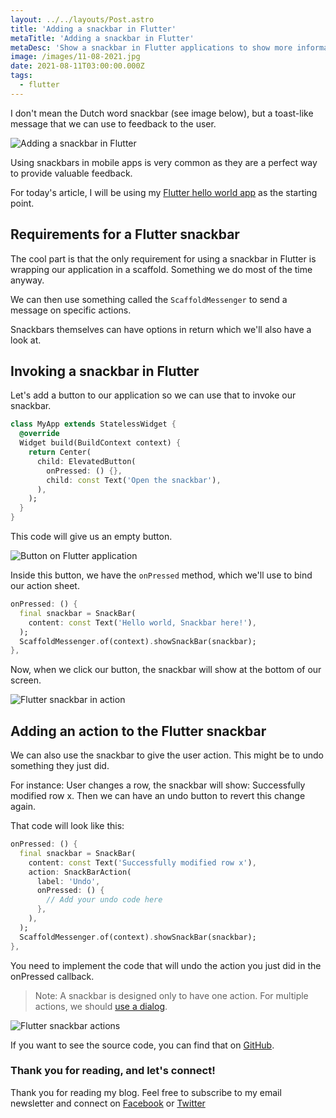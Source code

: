 ```yaml
---
layout: ../../layouts/Post.astro
title: 'Adding a snackbar in Flutter'
metaTitle: 'Adding a snackbar in Flutter'
metaDesc: 'Show a snackbar in Flutter applications to show more information to the user'
image: /images/11-08-2021.jpg
date: 2021-08-11T03:00:00.000Z
tags:
  - flutter
---
```


I don't mean the Dutch word snackbar (see image below), but a toast-like message that we can use to feedback to the user.

![Adding a snackbar in Flutter](https://cdn.hashnode.com/res/hashnode/image/upload/v1628058626323/VYl8ytH-w.jpeg)

Using snackbars in mobile apps is very common as they are a perfect way to provide valuable feedback.

For today's article, I will be using my [Flutter hello world app](https://daily-dev-tips.com/posts/flutter-how-it-works-hello-world/) as the starting point.

## Requirements for a Flutter snackbar

The cool part is that the only requirement for using a snackbar in Flutter is wrapping our application in a scaffold.
Something we do most of the time anyway.

We can then use something called the `ScaffoldMessenger` to send a message on specific actions.

Snackbars themselves can have options in return which we'll also have a look at.

## Invoking a snackbar in Flutter

Let's add a button to our application so we can use that to invoke our snackbar.

```dart
class MyApp extends StatelessWidget {
  @override
  Widget build(BuildContext context) {
    return Center(
      child: ElevatedButton(
        onPressed: () {},
        child: const Text('Open the snackbar'),
      ),
    );
  }
}
```

This code will give us an empty button.

![Button on Flutter application](https://cdn.hashnode.com/res/hashnode/image/upload/v1628059222702/vCg2a5pOS.png)

Inside this button, we have the `onPressed` method, which we'll use to bind our action sheet.

```dart
onPressed: () {
  final snackbar = SnackBar(
    content: const Text('Hello world, Snackbar here!'),
  );
  ScaffoldMessenger.of(context).showSnackBar(snackbar);
},
```

Now, when we click our button, the snackbar will show at the bottom of our screen.

![Flutter snackbar in action](https://cdn.hashnode.com/res/hashnode/image/upload/v1628059391687/gtvPR2MN1.png)

## Adding an action to the Flutter snackbar

We can also use the snackbar to give the user action.
This might be to undo something they just did.

For instance: User changes a row, the snackbar will show: Successfully modified row x. Then we can have an undo button to revert this change again.

That code will look like this:

```dart
onPressed: () {
  final snackbar = SnackBar(
    content: const Text('Successfully modified row x'),
    action: SnackBarAction(
      label: 'Undo',
      onPressed: () {
        // Add your undo code here
      },
    ),
  );
  ScaffoldMessenger.of(context).showSnackBar(snackbar);
},
```

You need to implement the code that will undo the action you just did in the onPressed callback.

> Note: A snackbar is designed only to have one action. For multiple actions, we should [use a dialog](https://daily-dev-tips.com/posts/build-a-todo-list-app-with-flutter/).

![Flutter snackbar actions](https://cdn.hashnode.com/res/hashnode/image/upload/v1628059546081/JPf0hqZhx.png)

If you want to see the source code, you can find that on [GitHub](https://github.com/rebelchris/flutter/tree/snackbar).

### Thank you for reading, and let's connect!

Thank you for reading my blog. Feel free to subscribe to my email newsletter and connect on [Facebook](https://www.facebook.com/DailyDevTipsBlog) or [Twitter](https://twitter.com/DailyDevTips1)
